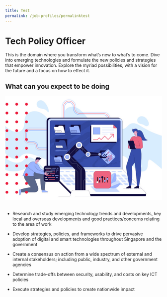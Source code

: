 ```yaml
---
title: Test
permalink: /job-profiles/permalinktest
---
```

# **Tech Policy Officer**

<p>This is the domain where you transform what’s new to what’s to come. Dive into emerging technologies and formulate the new policies and strategies that empower innovation. Explore the myriad possibilities, with a vision for the future and a focus on how to effect it.</p>

## What can you expect to be doing
	
<div style=""><img src="images/job-profile-1.jpg"></div><br>

* Research and study emerging technology trends and developments, key local and overseas developments and good practices/concerns relating to the area of work<br>

* Develop strategies, policies, and frameworks to drive pervasive adoption of digital and smart technologies throughout Singapore and the government<br>

* Create a consensus on action from a wide spectrum of external and internal stakeholders; including public, industry, and other government agencies<br>

* Determine trade-offs between security, usability, and costs on key ICT policies<br>

* Execute strategies and policies to create nationwide impact<br>